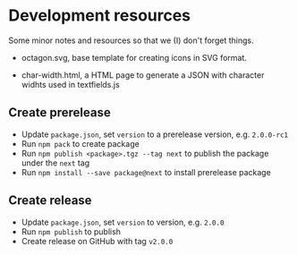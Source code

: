 # Development resources

Some minor notes and resources so that we (I) don't forget things.

- octagon.svg, base template for creating icons in SVG format.

- char-width.html, a HTML page to generate a JSON with character widhts used in textfields.js

## Create prerelease

- Update `package.json`, set `version` to a prerelease version, e.g. `2.0.0-rc1`
- Run `npm pack` to create package
- Run `npm publish <package>.tgz --tag next` to publish the package under the `next` tag
- Run `npm install --save package@next` to install prerelease package

## Create release

- Update `package.json`, set `version` to version, e.g. `2.0.0`
- Run `npm publish` to publish
- Create release on GitHub with tag `v2.0.0`
